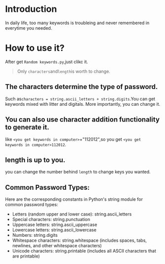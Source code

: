 # Introduction

In daily life, too many keywords is troubleing and never remembered in everytime you needed.

# How to use it?
After get `Random keywords.py`,just clikc it.

>Only `characters`and`length`is worth to change.

## The characters determine the type of password.

Such as`characters = string.ascii_letters + string.digits`.You can get keywords mixed with
litter and digitals.
More importantly, you can change it.

## You can also use character addition functionality to generate it.
like `<you get keywords in computer>`+"112012",so you get `<you get keywords in computer>112012`.

## length is up to you.

you can change the number behind `length` to change keys you wanted.

## Common Password Types:
Here are the corresponding constants in Python's string module for common password types:
- Letters (random upper and lower case): string.ascii_letters
- Special characters: string.punctuation
- Uppercase letters: string.ascii_uppercase
- Lowercase letters: string.ascii_lowercase
- Numbers: string.digits
- Whitespace characters: string.whitespace (includes spaces, tabs, newlines, and other whitespace characters)
- Unicode characters: string.printable (includes all ASCII characters that are printable)
